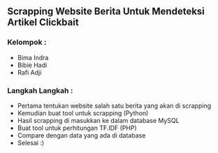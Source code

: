 ## Scrapping Website Berita Untuk Mendeteksi Artikel Clickbait

### Kelompok :
* Bima Indra
* Bibie Hadi
* Rafi Adji 

### Langkah Langkah :
* Pertama tentukan website salah satu berita yang akan di scrapping
* Kemudian buat tool untuk scrapping (Python)
* Hasil scrapping di masukkan ke dalam database MySQL
* Buat tool untuk perhitungan TF.IDF (PHP)
* Compare dengan data yang ada di database
* Selesai :)
